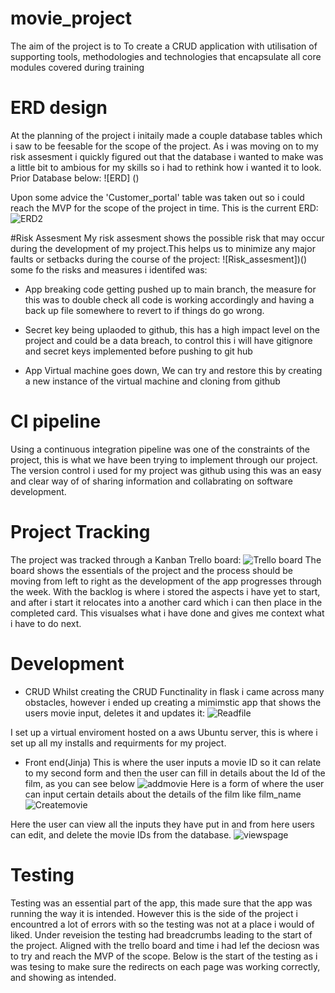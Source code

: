 # movie_project
The aim of the project is to To create a CRUD application with utilisation of supporting tools,
methodologies and technologies that encapsulate all core modules
covered during training
# ERD design
At the planning of the project i initaily made a couple database tables which i saw to be feesable for the scope of the project. As i was moving on to my risk assesment i quickly figured out that the database i wanted to make was a little bit to ambious for my skills so i had to rethink how i wanted it to look. Prior Database below:
![ERD] ()

Upon some advice the 'Customer_portal' table was taken out so i could reach the MVP for the scope of the project in time. This is the current ERD:
![ERD2]()

#Risk Assesment
My risk assesment shows the possible risk that may occur during the development of my project.This helps us to minimize any major faults or setbacks during the course of the project:
![Risk_assesment])()
some fo the risks and measures i identifed was:

* App breaking code getting pushed up to main branch, the measure for this was to double check all code is working accordingly and having a back up file somewhere to revert to if things do go wrong.

* Secret key being uplaoded to github, this has a high impact level on the project and could be a data breach, to control this i will have gitignore and secret keys implemented before pushing to git hub

* App Virtual machine goes down, We can try and restore this by creating a new instance of the virtual machine and cloning from github

# CI pipeline
Using a continuous integration pipeline was one of the constraints of the project, this is what we have been trying to implement through our project. The version control i used for my project was github using this was an easy and clear way of of sharing information and collabrating on software development. 

# Project Tracking 
 The project was tracked through a Kanban Trello board:
 ![Trello board]()
 The board shows the essentials of the project and the process should be moving from left to right as the development of the app progresses through the week. With the backlog is where i stored the aspects i have yet to start, and after i start it relocates into a another card which i can then place in the completed card. This visualses what i have done and gives me context what i have to do next.

# Development
* CRUD
Whilst creating the CRUD Functinality in flask i came across many obstacles, however i ended up creating a mimimstic app that shows the users movie input, deletes it and updates it:
![Readfile ]()

I set up a virtual enviroment hosted on a aws Ubuntu server, this is where i set up all my installs and requirments  for my project.
 * Front end(Jinja)
 This is where the user inputs a movie ID so it can relate to my second form and then the user can fill in details about the Id of the film, as you can see below 
 ![addmovie]()
Here is a form of where the user can input certain details about the details of the film like film_name ![Createmovie]()

Here the user can view all the inputs they have put in and from here users can edit, and delete the movie IDs from the database. ![viewspage]()

# Testing 
Testing was an essential part of the app, this made sure that the app was running the way it is intended. However this is the side of the project i encountred a lot of errors with so the testing was not at a place i would of liked. Under reveision the testing had breadcrumbs leading to the start of the project. Aligned with the trello board and time i had lef the deciosn was to try and reach the MVP of the scope. Below is the start of the testing as i was tesing to make sure the redirects on each page was working correctly, and showing as intended. 
